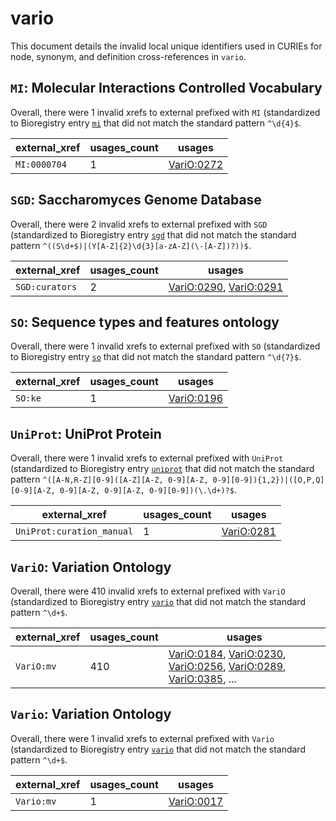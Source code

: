 # vario

This document details the invalid local unique identifiers used in CURIEs
for node, synonym, and definition cross-references in `vario`.


## `MI`: Molecular Interactions Controlled Vocabulary

Overall, there were 1 invalid
xrefs to external prefixed with `MI` (standardized to Bioregistry
entry [`mi`]((https://bioregistry.io/mi)) that
did not match the standard pattern `^\d{4}$`.

| external_xref   |   usages_count | usages                                          |
|-----------------|----------------|-------------------------------------------------|
| `MI:0000704`    |              1 | [VariO:0272](https://bioregistry.io/VariO:0272) |

## `SGD`: Saccharomyces Genome Database

Overall, there were 2 invalid
xrefs to external prefixed with `SGD` (standardized to Bioregistry
entry [`sgd`]((https://bioregistry.io/sgd)) that
did not match the standard pattern `^((S\d+$)|(Y[A-Z]{2}\d{3}[a-zA-Z](\-[A-Z])?))$`.

| external_xref   |   usages_count | usages                                                                                           |
|-----------------|----------------|--------------------------------------------------------------------------------------------------|
| `SGD:curators`  |              2 | [VariO:0290](https://bioregistry.io/VariO:0290), [VariO:0291](https://bioregistry.io/VariO:0291) |

## `SO`: Sequence types and features ontology

Overall, there were 1 invalid
xrefs to external prefixed with `SO` (standardized to Bioregistry
entry [`so`]((https://bioregistry.io/so)) that
did not match the standard pattern `^\d{7}$`.

| external_xref   |   usages_count | usages                                          |
|-----------------|----------------|-------------------------------------------------|
| `SO:ke`         |              1 | [VariO:0196](https://bioregistry.io/VariO:0196) |

## `UniProt`: UniProt Protein

Overall, there were 1 invalid
xrefs to external prefixed with `UniProt` (standardized to Bioregistry
entry [`uniprot`]((https://bioregistry.io/uniprot)) that
did not match the standard pattern `^([A-N,R-Z][0-9]([A-Z][A-Z, 0-9][A-Z, 0-9][0-9]){1,2})|([O,P,Q][0-9][A-Z, 0-9][A-Z, 0-9][A-Z, 0-9][0-9])(\.\d+)?$`.

| external_xref             |   usages_count | usages                                          |
|---------------------------|----------------|-------------------------------------------------|
| `UniProt:curation_manual` |              1 | [VariO:0281](https://bioregistry.io/VariO:0281) |

## `VariO`: Variation Ontology

Overall, there were 410 invalid
xrefs to external prefixed with `VariO` (standardized to Bioregistry
entry [`vario`]((https://bioregistry.io/vario)) that
did not match the standard pattern `^\d+$`.

| external_xref   |   usages_count | usages                                                                                                                                                                                                                                                   |
|-----------------|----------------|----------------------------------------------------------------------------------------------------------------------------------------------------------------------------------------------------------------------------------------------------------|
| `VariO:mv`      |            410 | [VariO:0184](https://bioregistry.io/VariO:0184), [VariO:0230](https://bioregistry.io/VariO:0230), [VariO:0256](https://bioregistry.io/VariO:0256), [VariO:0289](https://bioregistry.io/VariO:0289), [VariO:0385](https://bioregistry.io/VariO:0385), ... |

## `Vario`: Variation Ontology

Overall, there were 1 invalid
xrefs to external prefixed with `Vario` (standardized to Bioregistry
entry [`vario`]((https://bioregistry.io/vario)) that
did not match the standard pattern `^\d+$`.

| external_xref   |   usages_count | usages                                          |
|-----------------|----------------|-------------------------------------------------|
| `Vario:mv`      |              1 | [VariO:0017](https://bioregistry.io/VariO:0017) |

